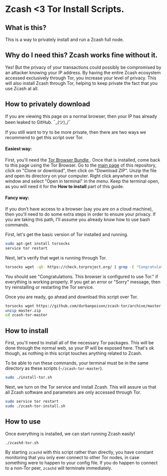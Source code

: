 # Zcash <3 Tor Install Scripts.

## What is this?
This is a way to privately install and run a Zcash full node.

## Why do I need this? Zcash works fine without it.
Yes! But the privacy of your transactions could possibly be compromised by an attacker knowing your IP address. By having the entire Zcash ecosystem accessed exclusively through Tor, you increase your level of privacy. This will also install Zcash through Tor, helping to keep private the fact that you use Zcash at all.

## How to privately download
If you are viewing this page on a normal browser, then your IP has already been leaked to GitHub. ¯\_(ツ)_/¯

If you still want to try to be more private, then there are two ways we recommend to get this script over Tor.

#### Easiest way:
First, you'll need the [Tor Browser Bundle ](https://www.torproject.org/projects/torbrowser.html). Once that is installed, come back to this page using the Tor Browser. Go to the [main page](https://github.com/durbanpoison/zcash-tor) of this repository, click on "Clone or download", then click on "Download ZIP". Unzip the file and open its directory on your computer. Right click anywhere on that window and select "Open in terminal" in the menu. Keep the terminal open, as you will need it for the **How to install** part of this guide.

#### Fancy way:
If you don't have access to a browser (say you are on a cloud machine), then you'll need to do some extra steps in order to ensure your privacy. If you are taking this path, I'll assume you already know how to use bash commands.

First, let's get the basic version of Tor installed and running.

```bash
sudo apt-get install torsocks
service tor restart
```

Next, let's verify that wget is running through Tor. 

```bash
torsocks wget -qO- https://check.torproject.org/ | grep -E "Congratulations|Sorry"
```

You should see "Congratulations. This browser is configured to use Tor." if everything is working properly. If you get an error or "Sorry" message, then try reinstalling or restarting the Tor service.

Once you are ready, go ahead and download this script over Tor. 

```bash
torsocks wget https://github.com/durbanpoison/zcash-tor/archive/master.zip
unzip master.zip
cd zcash-tor-master
```

## How to install
First, you'll need to install all of the necessary Tor packages. This will be done through the normal web, so your IP will be exposed here. That's ok though, as nothing in this script touches anything related to Zcash. 

To be able to run these commands, your terminal must be in the same directory as these scripts (`~/zcash-tor-master`).

```bash
sudo ./install-tor.sh
```

Next, we turn on the Tor service and install Zcash. This will assure us that all Zcash software and parameters are only accessed through Tor. 
 
 ```bash
 sudo service tor restart
 sudo ./zcash-tor-install.sh
 ```
 
 ## How to use
 Once everything is installed, we can start running Zcash easily!
 
 ```bash
 ./zcashd-tor.sh
 ```
 
By starting `zcashd` with this script rather than directly, you have constant monitoring that you only ever connect to other Tor nodes, in case something were to happen to your config file. If you do happen to connect to a non-Tor peer, `zcashd` will terminate immediately.
